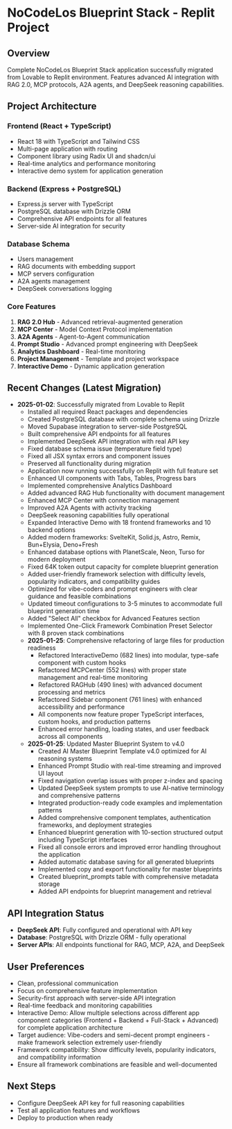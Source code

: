 # NoCodeLos Blueprint Stack - Replit Project

## Overview
Complete NoCodeLos Blueprint Stack application successfully migrated from Lovable to Replit environment. Features advanced AI integration with RAG 2.0, MCP protocols, A2A agents, and DeepSeek reasoning capabilities.

## Project Architecture

### Frontend (React + TypeScript)
- React 18 with TypeScript and Tailwind CSS
- Multi-page application with routing
- Component library using Radix UI and shadcn/ui
- Real-time analytics and performance monitoring
- Interactive demo system for application generation

### Backend (Express + PostgreSQL)
- Express.js server with TypeScript
- PostgreSQL database with Drizzle ORM
- Comprehensive API endpoints for all features
- Server-side AI integration for security

### Database Schema
- Users management
- RAG documents with embedding support
- MCP servers configuration
- A2A agents management
- DeepSeek conversations logging

### Core Features
1. **RAG 2.0 Hub** - Advanced retrieval-augmented generation
2. **MCP Center** - Model Context Protocol implementation
3. **A2A Agents** - Agent-to-Agent communication
4. **Prompt Studio** - Advanced prompt engineering with DeepSeek
5. **Analytics Dashboard** - Real-time monitoring
6. **Project Management** - Template and project workspace
7. **Interactive Demo** - Dynamic application generation

## Recent Changes (Latest Migration)
- **2025-01-02**: Successfully migrated from Lovable to Replit
  - Installed all required React packages and dependencies
  - Created PostgreSQL database with complete schema using Drizzle
  - Moved Supabase integration to server-side PostgreSQL
  - Built comprehensive API endpoints for all features
  - Implemented DeepSeek API integration with real API key
  - Fixed database schema issue (temperature field type)
  - Fixed all JSX syntax errors and component issues
  - Preserved all functionality during migration
  - Application now running successfully on Replit with full feature set
  - Enhanced UI components with Tabs, Tables, Progress bars
  - Implemented comprehensive Analytics Dashboard
  - Added advanced RAG Hub functionality with document management
  - Enhanced MCP Center with connection management
  - Improved A2A Agents with activity tracking
  - DeepSeek reasoning capabilities fully operational
  - Expanded Interactive Demo with 18 frontend frameworks and 10 backend options
  - Added modern frameworks: SvelteKit, Solid.js, Astro, Remix, Bun+Elysia, Deno+Fresh
  - Enhanced database options with PlanetScale, Neon, Turso for modern deployment
  - Fixed 64K token output capacity for complete blueprint generation
  - Added user-friendly framework selection with difficulty levels, popularity indicators, and compatibility guides
  - Optimized for vibe-coders and prompt engineers with clear guidance and feasible combinations
  - Updated timeout configurations to 3-5 minutes to accommodate full blueprint generation time
  - Added "Select All" checkbox for Advanced Features section
  - Implemented One-Click Framework Combination Preset Selector with 8 proven stack combinations
  - **2025-01-25**: Comprehensive refactoring of large files for production readiness
    - Refactored InteractiveDemo (682 lines) into modular, type-safe component with custom hooks
    - Refactored MCPCenter (552 lines) with proper state management and real-time monitoring
    - Refactored RAGHub (490 lines) with advanced document processing and metrics
    - Refactored Sidebar component (761 lines) with enhanced accessibility and performance
    - All components now feature proper TypeScript interfaces, custom hooks, and production patterns
    - Enhanced error handling, loading states, and user feedback across all components
  - **2025-01-25**: Updated Master Blueprint System to v4.0
    - Created AI Master Blueprint Template v4.0 optimized for AI reasoning systems
    - Enhanced Prompt Studio with real-time streaming and improved UI layout
    - Fixed navigation overlap issues with proper z-index and spacing
    - Updated DeepSeek system prompts to use AI-native terminology and comprehensive patterns
    - Integrated production-ready code examples and implementation patterns
    - Added comprehensive component templates, authentication frameworks, and deployment strategies
    - Enhanced blueprint generation with 10-section structured output including TypeScript interfaces
    - Fixed all console errors and improved error handling throughout the application
    - Added automatic database saving for all generated blueprints
    - Implemented copy and export functionality for master blueprints
    - Created blueprint_prompts table with comprehensive metadata storage
    - Added API endpoints for blueprint management and retrieval

## API Integration Status
- **DeepSeek API**: Fully configured and operational with API key
- **Database**: PostgreSQL with Drizzle ORM - fully operational
- **Server APIs**: All endpoints functional for RAG, MCP, A2A, and DeepSeek

## User Preferences
- Clean, professional communication
- Focus on comprehensive feature implementation
- Security-first approach with server-side API integration
- Real-time feedback and monitoring capabilities
- Interactive Demo: Allow multiple selections across different app component categories (Frontend + Backend + Full-Stack + Advanced) for complete application architecture
- Target audience: Vibe-coders and semi-decent prompt engineers - make framework selection extremely user-friendly
- Framework compatibility: Show difficulty levels, popularity indicators, and compatibility information
- Ensure all framework combinations are feasible and well-documented

## Next Steps
- Configure DeepSeek API key for full reasoning capabilities
- Test all application features and workflows
- Deploy to production when ready